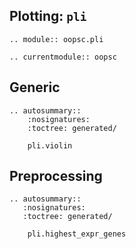 ## Plotting: `pli`

```{eval-rst}
.. module:: oopsc.pli
```


```{eval-rst}
.. currentmodule:: oopsc
```

## Generic

```{eval-rst}
.. autosummary::
    :nosignatures:
    :toctree: generated/

    pli.violin

```

## Preprocessing

```{eval-rst}
.. autosummary::
   :nosignatures:
   :toctree: generated/

    pli.highest_expr_genes

```